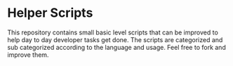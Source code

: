 # Helper Scripts
This repository contains small basic level scripts that can be improved to help day to day developer tasks get done. The scripts are categorized and sub categorized according to the language and usage. Feel free to fork and improve them. 
